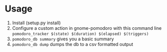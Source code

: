 # Usage

1. Install (setup.py install)
2. Configure a custom action in gnome-pomodoro with this command line `pomodoro_tracker $(state) $(duration) $(elapsed) $(triggers)`
3. `pomodoro_db summary` gives you a basic summary
4. `pomodoro_db dump` dumps the db to a csv formatted output
